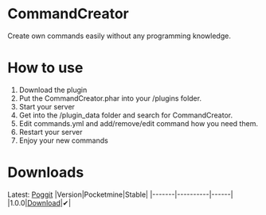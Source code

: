 # CommandCreator
Create own commands easily without any programming knowledge.
# How to use
1. Download the plugin
2. Put the CommandCreator.phar into your /plugins folder.
3. Start your server
4. Get into the /plugin_data folder and search for CommandCreator.
5. Edit commands.yml and add/remove/edit command how you need them.
6. Restart your server
7. Enjoy your new commands
# Downloads
Latest: [Poggit](https://poggit.pmmp.io/p/CommandCreator)
|Version|Pocketmine|Stable|
|-------|----------|------|
|1.0.0|[Download](https://poggit.pmmp.io/r/62868/CommandCreator_dev-1.phar)|✔|
